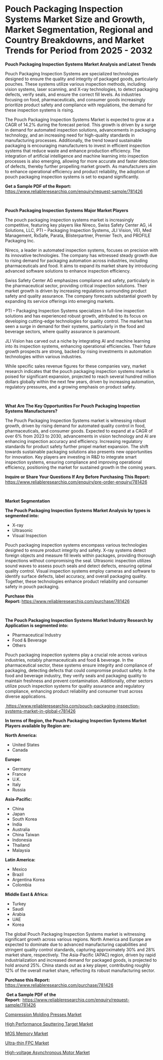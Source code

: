 <p><h1>Pouch Packaging Inspection Systems Market Size and Growth, Market Segmentation, Regional and Country Breakdowns, and Market Trends for Period from 2025 -  2032</h1></p><p><strong>Pouch Packaging Inspection Systems Market Analysis and Latest Trends</strong></p>
<p><p>Pouch Packaging Inspection Systems are specialized technologies designed to ensure the quality and integrity of packaged goods, particularly pouches. These systems utilize various inspection methods, including vision systems, laser scanning, and X-ray technologies, to detect packaging defects, verify seals, and ensure the correct fill levels. As industries focusing on food, pharmaceuticals, and consumer goods increasingly prioritize product safety and compliance with regulations, the demand for these inspection systems is rising.</p><p>The Pouch Packaging Inspection Systems Market is expected to grow at a CAGR of 14.2% during the forecast period. This growth is driven by a surge in demand for automated inspection solutions, advancements in packaging technology, and an increasing need for high-quality standards in manufacturing processes. Additionally, the trend toward sustainable packaging is encouraging manufacturers to invest in efficient inspection systems that reduce waste and enhance production efficiency. The integration of artificial intelligence and machine learning into inspection processes is also emerging, allowing for more accurate and faster detection of defects, thereby further propelling market growth. As manufacturers aim to enhance operational efficiency and product reliability, the adoption of pouch packaging inspection systems is set to expand significantly.</p></p>
<p><strong>Get a Sample PDF of the Report:&nbsp;</strong> <a href="https://www.reliableresearchiq.com/enquiry/request-sample/781426?utm_campaign=1870&utm_medium=2&utm_source=Github&utm_content=ia&utm_term=26032025&utm_id=pouch-packaging-inspection-systems">https://www.reliableresearchiq.com/enquiry/request-sample/781426</a></p>
<p>&nbsp;</p>
<p><strong>Pouch Packaging Inspection Systems Major Market Players</strong></p>
<p><p>The pouch packaging inspection systems market is increasingly competitive, featuring key players like Nireco, Swiss Safety Center AG, i4 Solutions, LLC, PTI – Packaging Inspection Systems, JLI Vision, VEI, Med Management, RxSafe, Parata, Blisterpartner, Premier Tech, and PROFILE Packaging Inc.</p><p>Nireco, a leader in automated inspection systems, focuses on precision with its innovative technologies. The company has witnessed steady growth due to rising demand for packaging automation across industries, including pharmaceuticals and food. It aims to expand its market share by introducing advanced software solutions to enhance inspection efficiency.</p><p>Swiss Safety Center AG emphasizes compliance and safety, particularly in the pharmaceutical sector, providing critical inspection solutions. Their market growth is driven by increasing regulations surrounding product safety and quality assurance. The company forecasts substantial growth by expanding its service offerings into emerging markets.</p><p>PTI – Packaging Inspection Systems specializes in full-line inspection solutions and has experienced robust growth, attributed to its focus on developing cutting-edge technologies for quality control. The market has seen a surge in demand for their systems, particularly in the food and beverage sectors, where quality assurance is paramount.</p><p>JLI Vision has carved out a niche by integrating AI and machine learning into its inspection systems, enhancing operational efficiencies. Their future growth prospects are strong, backed by rising investments in automation technologies within various industries.</p><p>While specific sales revenue figures for these companies vary, market research indicates that the pouch packaging inspection systems market is poised for significant expansion, projected to reach several hundred million dollars globally within the next few years, driven by increasing automation, regulatory pressures, and a growing emphasis on product safety.</p></p>
<p>&nbsp;</p>
<p><strong>What Are The Key Opportunities For Pouch Packaging Inspection Systems Manufacturers?</strong></p>
<p><p>The Pouch Packaging Inspection Systems market is witnessing robust growth, driven by rising demand for automated quality control in food, pharmaceuticals, and consumer goods. Expected to expand at a CAGR of over 6% from 2023 to 2030, advancements in vision technology and AI are enhancing inspection accuracy and efficiency. Increasing regulatory standards for product safety further propel market expansion. The shift towards sustainable packaging solutions also presents new opportunities for innovation. Key players are investing in R&D to integrate smart inspection systems, ensuring compliance and improving operational efficiency, positioning the market for sustained growth in the coming years.</p></p>
<p><strong>Inquire or Share Your Questions If Any Before Purchasing This Report:</strong> <a href="https://www.reliableresearchiq.com/enquiry/pre-order-enquiry/781426?utm_campaign=1870&utm_medium=2&utm_source=Github&utm_content=ia&utm_term=26032025&utm_id=pouch-packaging-inspection-systems">https://www.reliableresearchiq.com/enquiry/pre-order-enquiry/781426</a></p>
<p>&nbsp;</p>
<p><strong>Market Segmentation</strong></p>
<p><strong>The Pouch Packaging Inspection Systems Market Analysis by types is segmented into:</strong></p>
<p><ul><li>X-ray</li><li>Ultrasonic</li><li>Visual Inspection</li></ul></p>
<p><p>Pouch packaging inspection systems encompass various technologies designed to ensure product integrity and safety. X-ray systems detect foreign objects and measure fill levels within packages, providing thorough inspections without compromising the seal. Ultrasonic inspection utilizes sound waves to assess pouch seals and detect defects, ensuring optimal quality control. Visual inspection systems employ cameras and software to identify surface defects, label accuracy, and overall packaging quality. Together, these technologies enhance product reliability and consumer safety in pouch packaging.</p></p>
<p><strong>Purchase this Report:&nbsp;</strong><a href="https://www.reliableresearchiq.com/purchase/781426?utm_campaign=1870&utm_medium=2&utm_source=Github&utm_content=ia&utm_term=26032025&utm_id=pouch-packaging-inspection-systems">https://www.reliableresearchiq.com/purchase/781426</a></p>
<p>&nbsp;</p>
<p><strong>The Pouch Packaging Inspection Systems Market Industry Research by Application is segmented into:</strong></p>
<p><ul><li>Pharmaceutical Industry</li><li>Food & Beverage</li><li>Others</li></ul></p>
<p><p>Pouch packaging inspection systems play a crucial role across various industries, notably pharmaceuticals and food & beverage. In the pharmaceutical sector, these systems ensure integrity and compliance of packaging, detecting defects that could compromise product safety. In the food and beverage industry, they verify seals and packaging quality to maintain freshness and prevent contamination. Additionally, other sectors utilize pouch inspection systems for quality assurance and regulatory compliance, enhancing product reliability and consumer trust across diverse applications.</p></p>
<p><a href="https://www.reliableresearchiq.com/pouch-packaging-inspection-systems-market-in-global-r781426?utm_campaign=1870&utm_medium=2&utm_source=Github&utm_content=ia&utm_term=26032025&utm_id=pouch-packaging-inspection-systems">&nbsp;https://www.reliableresearchiq.com/pouch-packaging-inspection-systems-market-in-global-r781426</a></p>
<p><strong>In terms of Region, the Pouch Packaging Inspection Systems Market Players available by Region are:</strong></p>
<p>
    <p> <strong> North America: </strong>
        <ul>
            <li>United States</li>
            <li>Canada</li>
        </ul>
        </p> 
    <p> <strong> Europe: </strong>
        <ul>
            <li>Germany</li>
            <li>France</li>
            <li>U.K.</li>
            <li>Italy</li>
            <li>Russia</li>
        </ul>
        </p> 
    <p> <strong> Asia-Pacific: </strong>
        <ul>
            <li>China</li>
            <li>Japan</li>
            <li>South Korea</li>
            <li>India</li>
            <li>Australia</li>
            <li>China Taiwan</li>
            <li>Indonesia</li>
            <li>Thailand</li>
            <li>Malaysia</li>
        </ul>
        </p> 
    <p> <strong> Latin America: </strong>
        <ul>
            <li>Mexico</li>
            <li>Brazil</li>
            <li>Argentina Korea</li>
            <li>Colombia</li>
        </ul>
        </p> 
    <p> <strong> Middle East & Africa: </strong>
        <ul>
            <li>Turkey</li>
            <li>Saudi</li>
            <li>Arabia</li>
            <li>UAE</li>
            <li>Korea</li>
        </ul>
    </p>
    </p>
<p><p>The global Pouch Packaging Inspection Systems market is witnessing significant growth across various regions. North America and Europe are expected to dominate due to advanced manufacturing capabilities and stringent quality control standards, capturing approximately 30% and 28% market share, respectively. The Asia-Pacific (APAC) region, driven by rapid industrialization and increased demand for packaged goods, is projected to hold around 25%. China stands out as a key player, contributing roughly 12% of the overall market share, reflecting its robust manufacturing sector.</p></p>
<p><strong>Purchase this Report: </strong><a href="https://www.reliableresearchiq.com/purchase/781426?utm_campaign=1870&utm_medium=2&utm_source=Github&utm_content=ia&utm_term=26032025&utm_id=pouch-packaging-inspection-systems">https://www.reliableresearchiq.com/purchase/781426</a></p>
<p>&nbsp;<strong>Get a Sample PDF of the Report:&nbsp;&nbsp;</strong><a href="https://www.reliableresearchiq.com/enquiry/request-sample/781426?utm_campaign=1870&utm_medium=2&utm_source=Github&utm_content=ia&utm_term=26032025&utm_id=pouch-packaging-inspection-systems">https://www.reliableresearchiq.com/enquiry/request-sample/781426</a></p>
<p><strong></strong></p>
<p><p><a href="https://github.com/cavushjla/Market-Research-Report-List-1/blob/main/compression-molding-presses-market.md?utm_campaign=1870&utm_medium=2&utm_source=Github&utm_content=ia&utm_term=26032025&utm_id=pouch-packaging-inspection-systems">Compression Molding Presses Market</a></p><p><a href="https://github.com/alrogikrosa/Market-Research-Report-List-1/blob/main/high-performance-sputtering-target-market.md?utm_campaign=1870&utm_medium=2&utm_source=Github&utm_content=ia&utm_term=26032025&utm_id=pouch-packaging-inspection-systems">High Performance Sputtering Target Market</a></p><p><a href="https://github.com/kleyderoomes/Market-Research-Report-List-1/blob/main/mos-memory-market.md?utm_campaign=1870&utm_medium=2&utm_source=Github&utm_content=ia&utm_term=26032025&utm_id=pouch-packaging-inspection-systems">MOS Memory Market</a></p><p><a href="https://github.com/evraltandre36/Market-Research-Report-List-1/blob/main/ultra-thin-fpc-market.md?utm_campaign=1870&utm_medium=2&utm_source=Github&utm_content=ia&utm_term=26032025&utm_id=pouch-packaging-inspection-systems">Ultra-thin FPC Market</a></p><p><a href="https://github.com/coricnzati/Market-Research-Report-List-1/blob/main/high-voltage-asynchronous-motor-market.md?utm_campaign=1870&utm_medium=2&utm_source=Github&utm_content=ia&utm_term=26032025&utm_id=pouch-packaging-inspection-systems">High-voltage Asynchronous Motor Market</a></p></p>